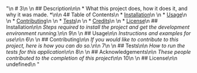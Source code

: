 "\n    # 3\n    \n    ## Description\n\n    * What this project does, how it does it, and why it was made. *\n\n    4# Table of Contents\n    * [Installation](#installation)\n    \n    * [Usage](#usage)\n    \n    * [Contributing](#contributing)\n    \n    * [Tests](#tests)\n    \n    * [Credits](#credits)\n    \n    * [License](#license)\n      ## Installation\n\n      *Steps required to install the project and get the development environment running.*\n\n      9\n      \n      ## Usage\n\n      *Instructions and examples for use*\n\n      6\n      \n      ## Contributing\n\n      *If you would like to contribute to this project, here is how you can do so.*\n\n      7\n      \n      ## Tests\n\n      *How to run the tests for this application*\n\n      8\n      \n      ## Acknowledgements\n\n      *These people contributed to the completion of this project*\n\n      10\n      \n    ## License\n\n    undefined\n    "